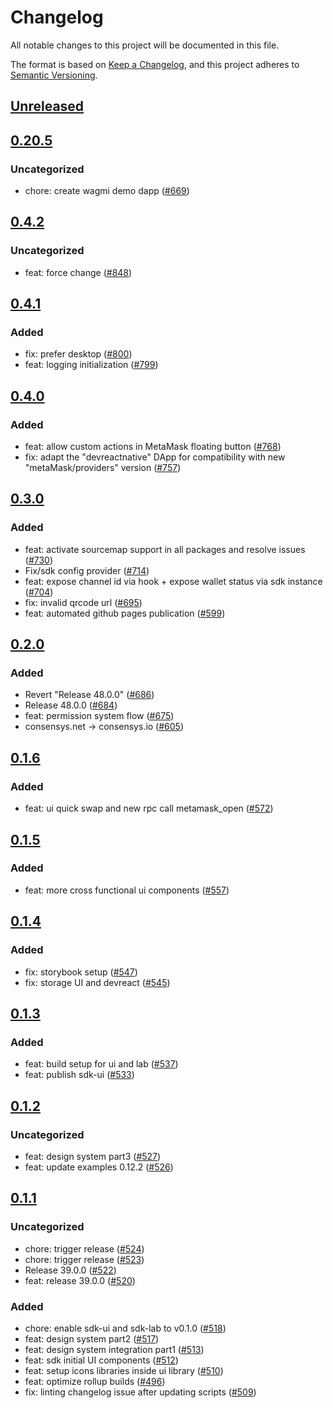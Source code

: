 # Changelog
All notable changes to this project will be documented in this file.

The format is based on [Keep a Changelog](https://keepachangelog.com/en/1.0.0/),
and this project adheres to [Semantic Versioning](https://semver.org/spec/v2.0.0.html).

## [Unreleased]

## [0.20.5]
### Uncategorized
- chore: create wagmi demo dapp ([#669](https://github.com/MetaMask/metamask-sdk.git/pull/669))

## [0.4.2]
### Uncategorized
- feat: force change ([#848](https://github.com/MetaMask/metamask-sdk/pull/848))

## [0.4.1]
### Added
- fix: prefer desktop ([#800](https://github.com/MetaMask/metamask-sdk/pull/800))
- feat: logging initialization ([#799](https://github.com/MetaMask/metamask-sdk/pull/799))

## [0.4.0]
### Added
- feat: allow custom actions in MetaMask floating button ([#768](https://github.com/MetaMask/metamask-sdk/pull/768))
- fix: adapt the "devreactnative" DApp for compatibility with new "metaMask/providers" version ([#757](https://github.com/MetaMask/metamask-sdk/pull/757))

## [0.3.0]
### Added
- feat: activate sourcemap support in all packages and resolve issues ([#730](https://github.com/MetaMask/metamask-sdk/pull/730))
- Fix/sdk config provider ([#714](https://github.com/MetaMask/metamask-sdk/pull/714))
- feat: expose channel id via hook + expose wallet status via sdk instance ([#704](https://github.com/MetaMask/metamask-sdk/pull/704))
- fix: invalid qrcode url ([#695](https://github.com/MetaMask/metamask-sdk/pull/695))
- feat: automated github pages publication ([#599](https://github.com/MetaMask/metamask-sdk/pull/599))

## [0.2.0]
### Added
- Revert "Release 48.0.0" ([#686](https://github.com/MetaMask/metamask-sdk/pull/686))
- Release 48.0.0 ([#684](https://github.com/MetaMask/metamask-sdk/pull/684))
- feat: permission system flow ([#675](https://github.com/MetaMask/metamask-sdk/pull/675))
- consensys.net -> consensys.io ([#605](https://github.com/MetaMask/metamask-sdk/pull/605))

## [0.1.6]
### Added
- feat: ui quick swap and new rpc call metamask_open ([#572](https://github.com/MetaMask/metamask-sdk/pull/572))

## [0.1.5]
### Added
- feat: more cross functional ui components ([#557](https://github.com/MetaMask/metamask-sdk/pull/557))

## [0.1.4]
### Added
- fix: storybook setup ([#547](https://github.com/MetaMask/metamask-sdk/pull/547))
- fix: storage UI and devreact ([#545](https://github.com/MetaMask/metamask-sdk/pull/545))

## [0.1.3]
### Added
- feat: build setup for ui and lab ([#537](https://github.com/MetaMask/metamask-sdk/pull/537))
- feat: publish sdk-ui ([#533](https://github.com/MetaMask/metamask-sdk/pull/533))

## [0.1.2]
### Uncategorized
- feat: design system part3 ([#527](https://github.com/MetaMask/metamask-sdk/pull/527))
- feat: update examples 0.12.2 ([#526](https://github.com/MetaMask/metamask-sdk/pull/526))

## [0.1.1]
### Uncategorized
- chore: trigger release ([#524](https://github.com/MetaMask/metamask-sdk/pull/524))
- chore: trigger release ([#523](https://github.com/MetaMask/metamask-sdk/pull/523))
- Release 39.0.0 ([#522](https://github.com/MetaMask/metamask-sdk/pull/522))
- feat: release 39.0.0 ([#520](https://github.com/MetaMask/metamask-sdk/pull/520))

### Added
- chore: enable sdk-ui and sdk-lab to v0.1.0 ([#518](https://github.com/MetaMask/metamask-sdk/pull/518))
- feat: design system part2 ([#517](https://github.com/MetaMask/metamask-sdk/pull/517))
- feat: design system integration part1 ([#513](https://github.com/MetaMask/metamask-sdk/pull/513))
- feat: sdk initial UI components ([#512](https://github.com/MetaMask/metamask-sdk/pull/512))
- feat: setup icons libraries inside ui library ([#510](https://github.com/MetaMask/metamask-sdk/pull/510))
- feat: optimize rollup builds ([#496](https://github.com/MetaMask/metamask-sdk/pull/496))
- fix: linting changelog issue after updating scripts ([#509](https://github.com/MetaMask/metamask-sdk/pull/509))

[Unreleased]: https://github.com/MetaMask/metamask-sdk.git/compare/@metamask/sdk-ui@0.20.5...HEAD
[0.20.5]: https://github.com/MetaMask/metamask-sdk.git/compare/@metamask/sdk-ui@0.4.2...@metamask/sdk-ui@0.20.5
[0.4.2]: https://github.com/MetaMask/metamask-sdk.git/compare/@metamask/sdk-ui@0.4.1...@metamask/sdk-ui@0.4.2
[0.4.1]: https://github.com/MetaMask/metamask-sdk.git/compare/@metamask/sdk-ui@0.4.0...@metamask/sdk-ui@0.4.1
[0.4.0]: https://github.com/MetaMask/metamask-sdk.git/compare/@metamask/sdk-ui@0.3.0...@metamask/sdk-ui@0.4.0
[0.3.0]: https://github.com/MetaMask/metamask-sdk.git/compare/@metamask/sdk-ui@0.2.0...@metamask/sdk-ui@0.3.0
[0.2.0]: https://github.com/MetaMask/metamask-sdk.git/compare/@metamask/sdk-ui@0.1.6...@metamask/sdk-ui@0.2.0
[0.1.6]: https://github.com/MetaMask/metamask-sdk.git/compare/@metamask/sdk-ui@0.1.5...@metamask/sdk-ui@0.1.6
[0.1.5]: https://github.com/MetaMask/metamask-sdk.git/compare/@metamask/sdk-ui@0.1.4...@metamask/sdk-ui@0.1.5
[0.1.4]: https://github.com/MetaMask/metamask-sdk.git/compare/@metamask/sdk-ui@0.1.3...@metamask/sdk-ui@0.1.4
[0.1.3]: https://github.com/MetaMask/metamask-sdk.git/compare/@metamask/sdk-ui@0.1.2...@metamask/sdk-ui@0.1.3
[0.1.2]: https://github.com/MetaMask/metamask-sdk.git/compare/@metamask/sdk-ui@0.1.1...@metamask/sdk-ui@0.1.2
[0.1.1]: https://github.com/MetaMask/metamask-sdk.git/releases/tag/@metamask/sdk-ui@0.1.1
